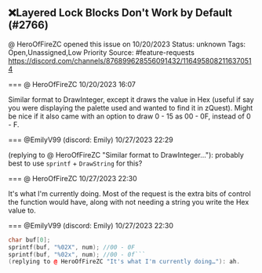 ## ❌Layered Lock Blocks Don't Work by Default (#2766)
@ HeroOfFireZC opened this issue on 10/20/2023
Status: unknown
Tags: Open,Unassigned,Low Priority
Source: #feature-requests https://discord.com/channels/876899628556091432/1164958082116370514


=== @ HeroOfFireZC 10/20/2023 16:07

Similar format to DrawInteger, except it draws the value in Hex (useful if say you were displaying the palette used and wanted to find it in zQuest). Might be nice if it also came with an option to draw 0 - 15 as 00 - 0F, instead of 0 - F.

=== @EmilyV99 (discord: Emily) 10/27/2023 22:29

(replying to @ HeroOfFireZC "Similar format to DrawInteger…"): probably best to use `sprintf` + `DrawString` for this?

=== @ HeroOfFireZC 10/27/2023 22:30

It's what I'm currently doing. Most of the request is the extra bits of control the function would have, along with not needing a string you write the Hex value to.

=== @EmilyV99 (discord: Emily) 10/27/2023 22:30

```cpp
char buf[0];
sprintf(buf, "%02X", num); //00 - 0F
sprintf(buf, "%02x", num); //00 - 0f```
(replying to @ HeroOfFireZC "It's what I'm currently doing…"): ah.
